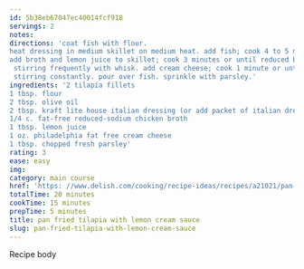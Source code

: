 ```yaml
---
id: 5b38eb67047ec40014fcf918
servings: 2
notes:
directions: 'coat fish with flour.
heat dressing in medium skillet on medium heat. add fish; cook 4 to 5 minutes on each side or until fish flakes easily with fork. remove from skillet; cover to keep warm.
add broth and lemon juice to skillet; cook 3 minutes or until reduced by half
 stirring frequently with whisk. add cream cheese; cook 1 minute or until melted
 stirring constantly. pour over fish. sprinkle with parsley.'
ingredients: '2 tilapia fillets
1 tbsp. flour
2 tbsp. olive oil
2 tbsp. kraft lite house italian dressing (or add packet of italian dressing seasoning to flour)
1/4 c. fat-free reduced-sodium chicken broth
1 tbsp. lemon juice
1 oz. philadelphia fat free cream cheese
1 tbsp. chopped fresh parsley'
rating: 3
ease: easy
img:
category: main course
href: 'https: //www.delish.com/cooking/recipe-ideas/recipes/a21021/pan-fried-fish-creamy-lemon-sauce-for-two-recipe-kft0313/'
totalTime: 20 minutes
cookTime: 15 minutes
prepTime: 5 minutes
title: pan fried tilapia with lemon cream sauce
slug: pan-fried-tilapia-with-lemon-cream-sauce
---
```

Recipe body